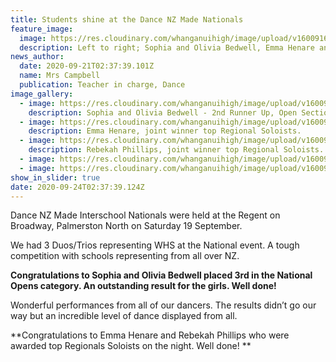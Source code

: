 ```yaml
---
title: Students shine at the Dance NZ Made Nationals
feature_image:
  image: https://res.cloudinary.com/whanganuihigh/image/upload/v1600916243/News/Untitled-1.jpg
  description: Left to right; Sophia and Olivia Bedwell, Emma Henare and Rebekah Phillips.
news_author:
  date: 2020-09-21T02:37:39.101Z
  name: Mrs Campbell
  publication: Teacher in charge, Dance
image_gallery:
  - image: https://res.cloudinary.com/whanganuihigh/image/upload/v1600916269/News/Sophia_and_Olivia_Bedwell_for_gaining_2nd_Runner_Up.jpg
    description: Sophia and Olivia Bedwell - 2nd Runner Up, Open Section Duo/Trio.
  - image: https://res.cloudinary.com/whanganuihigh/image/upload/v1600916286/News/Emma_Henare_who_were_named_the_top_Regional_Soloists.jpg
    description: Emma Henare, joint winner top Regional Soloists.
  - image: https://res.cloudinary.com/whanganuihigh/image/upload/v1600916299/News/Rebekah_Phillips_who_were_named_the_top_Regional_Soloists...jpg
    description: Rebekah Phillips, joint winner top Regional Soloists.
  - image: https://res.cloudinary.com/whanganuihigh/image/upload/v1600916313/News/119191196_1591200131061176_5921921686584805664_o.jpg
  - image: https://res.cloudinary.com/whanganuihigh/image/upload/v1600916333/News/DNZM-Baycourt-copy.jpg
show_in_slider: true
date: 2020-09-24T02:37:39.124Z
---
```

Dance NZ Made Interschool Nationals were held at the Regent on Broadway, Palmerston North on Saturday 19 September.

We had 3 Duos/Trios representing WHS at the National event.  A tough competition with schools representing from all over NZ. 

**Congratulations to Sophia and Olivia Bedwell placed 3rd in the National Opens category.  An outstanding result for the girls. Well done!**

Wonderful performances from all of our dancers.  The results didn’t go our way but an incredible level of dance displayed from all.

**Congratulations to Emma Henare and Rebekah Phillips who were awarded top Regionals Soloists on the night. Well done!**
